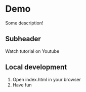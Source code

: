 # Demo

Some description!

## Subheader

Watch tutorial on Youtube

## Local development

1. Open index.html in your browser
2. Have fun